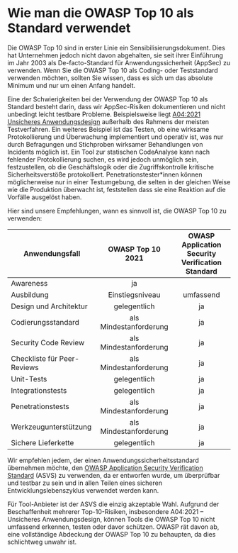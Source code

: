 # Wie man die OWASP Top 10 als Standard verwendet

Die OWASP Top 10 sind in erster Linie ein Sensibilisierungsdokument.
Dies hat Unternehmen jedoch nicht davon abgehalten, sie seit ihrer Einführung im Jahr 2003 als De-facto-Standard für Anwendungssicherheit (AppSec) zu verwenden.
Wenn Sie die OWASP Top 10 als Coding- oder Teststandard verwenden möchten, 
sollten Sie wissen, dass es sich um das absolute Minimum und nur um einen Anfang handelt.

Eine der Schwierigkeiten bei der Verwendung der OWASP Top 10 als Standard besteht darin, dass wir AppSec-Risiken dokumentieren und nicht unbedingt leicht testbare Probleme.
Beispielsweise liegt [A04:2021 Unsicheres Anwendungsdesign](A04_2021-Insecure_Design.de.md) außerhalb des Rahmens der meisten Testverfahren.
Ein weiteres Beispiel ist das Testen, ob eine wirksame Protokollierung und Überwachung implementiert und operativ ist, was nur durch Befragungen und Stichproben wirksamer Behandlungen von Incidents möglich ist.
Ein Tool zur statischen CodeAnalyse kann nach fehlender Protokollierung suchen,
es wird jedoch unmöglich sein, festzustellen, ob die Geschäftslogik oder die Zugriffskontrolle kritische Sicherheitsverstöße protokolliert. Penetrationstester*innen können möglicherweise nur in einer Testumgebung, die selten in der gleichen Weise wie die Produktion überwacht ist, feststellen dass sie eine Reaktion auf die Vorfälle ausgelöst haben.
<!-- TODO OSIB Link -->

Hier sind unsere Empfehlungen, wann es sinnvoll ist, die OWASP Top 10 zu verwenden:

| Anwendungsfall              |    OWASP Top 10 2021    | OWASP Application Security Verification Standard |
|-----------------------------|:-----------------------:|:------------------------------------------------:|
| Awareness                   |           ja            |                                                  |
| Ausbildung                  |     Einstiegsniveau     |                    umfassend                     |
| Design und Architektur      |      gelegentlich       |                        ja                        |
| Codierungsstandard          | als Mindestanforderung  |                        ja                        |
| Security Code Review        | als  Mindestanforderung |                        ja                        |
| Checkliste für Peer-Reviews | als Mindestanforderung  |                        ja                        |
| Unit-Tests                  |      gelegentlich       |                        ja                        |
| Integrationstests           |      gelegentlich       |                        ja                        |
| Penetrationstests           | als Mindestanforderung  |                        ja                        |
| Werkzeugunterstützung       | als Mindestanforderung  |                        ja                        |
| Sichere Lieferkette         |      gelegentlich       |                        ja                        |

Wir empfehlen jedem, der einen Anwendungssicherheitsstandard übernehmen möchte,
den [OWASP Application Security Verification Standard](https://owasp.org/www-project-application-security-verification-standard/) (ASVS) zu verwenden,
da er entworfen wurde, um überprüfbar und testbar zu sein und in allen Teilen eines sicheren Entwicklungslebenszyklus verwendet werden kann.

Für Tool-Anbieter ist der ASVS die einzig akzeptable Wahl.
Aufgrund der Beschaffenheit mehrerer Top-10-Risiken, insbesondere A04:2021 – Unsicheres Anwendungsdesign,
können Tools die OWASP Top 10 nicht umfassend erkennen, testen oder davor schützen.
OWASP rät davon ab, eine vollständige Abdeckung der OWASP Top 10 zu behaupten, da dies schlichtweg unwahr ist.
